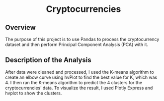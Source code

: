 <h1 align="center">Cryptocurrencies</h1>

## Overview
The purpose of this project is to use Pandas to process the cryptocurrency dataset and then perform Principal Component Analysis (PCA) with it.

## Description of the Analysis
After data were cleaned and processed, I used the K-means algorithm to create an elbow curve using hvPlot to find the best value for K, which was 4. I then ran the K-means algorithm to predict the 4 clusters for the cryptocurrencies’ data. To visualize the result, I used Plotly Express and hvplot to show the clusters.
